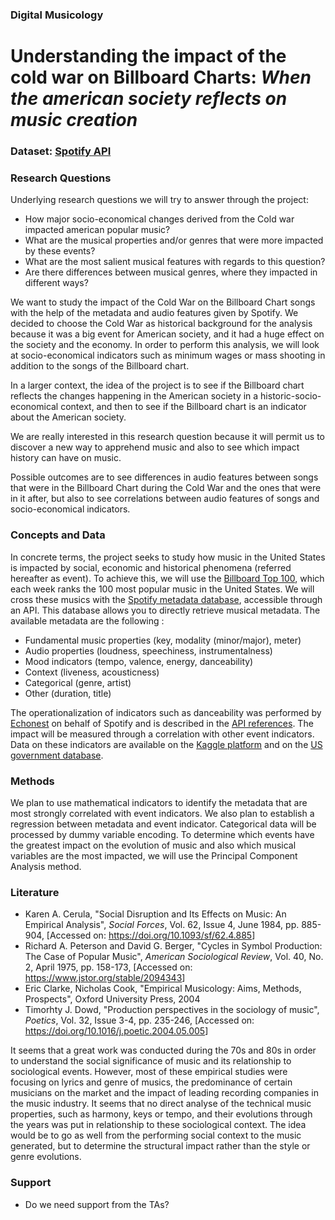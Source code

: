 ### Digital Musicology
# Understanding the impact of the cold war on Billboard Charts:  _When the american society reflects on music creation_

### Dataset: [Spotify API](https://developer.spotify.com/documentation/web-api/quick-start/)

### Research Questions
Underlying research questions we will try to answer through the project:
- How major socio-economical changes derived from the Cold war impacted american popular music?
- What are the musical properties and/or genres that were more impacted by these events?
- What are the most salient musical features with regards to this question?
- Are there differences between musical genres, where they impacted in different ways?

We want to study the impact of the Cold War on the Billboard Chart songs with the help of the metadata and audio features given by Spotify. We decided to choose the Cold War as historical background for the analysis because it was a big event for American society, and it had a huge effect on the society and the economy. In order to perform this analysis, we will look at socio-economical indicators such as minimum wages or mass shooting in addition to the songs of the Billboard chart.

In a larger context, the idea of the project is to see if the Billboard chart reflects the changes happening in the American society in a historic-socio-economical context, and then to see if the Billboard chart is an indicator about the American society.

We are really interested in this research question because it will permit us to discover a new way to apprehend music and also to see which impact history can have on music.

Possible outcomes are to see differences in audio features between songs that were in the Billboard Chart during the Cold War and the ones that were in it after, but also to see correlations between audio features of songs and socio-economical indicators.


### Concepts and Data
In concrete terms, the project seeks to study how music in the United States is impacted by social, economic and historical phenomena (referred hereafter as event). To achieve this, we will use the [Billboard Top 100](https://www.billboard.com/charts/hot-100), which each week ranks the 100 most popular music in the United States. We will cross these musics with the [Spotify metadata database](https://developer.spotify.com/), accessible through an API. This database allows you to directly retrieve musical metadata. The available metadata are the following :
* Fundamental music properties (key, modality (minor/major), meter)
* Audio properties (loudness, speechiness, instrumentalness)
* Mood indicators (tempo, valence, energy, danceability)
* Context (liveness, acousticness)
* Categorical (genre, artist)
* Other (duration, title)

The operationalization of indicators such as danceability was performed by [Echonest](http://the.echonest.com/) on behalf of Spotify and is described in the [API references](https://developer.spotify.com/documentation/web-api/reference/). The impact will be measured through a correlation with other event indicators. Data on these indicators are available on the [Kaggle platform](https://www.kaggle.com/datasets) and on the [US government database](https://www.data.gov/).

### Methods
We plan to use mathematical indicators to identify the metadata that are most strongly correlated with event indicators. We also plan to establish a regression between metadata and event indicator. Categorical data will be processed by dummy variable encoding. To determine which events have the greatest impact on the evolution of music and also which musical variables are the most impacted, we will use the Principal Component Analysis method.

### Literature
- Karen A. Cerula, "Social Disruption and Its Effects on Music: An Empirical Analysis", _Social Forces_, Vol. 62, Issue 4, June 1984, pp. 885-904, [Accessed on: <a href= https://doi.org/10.1093/sf/62.4.885> https://doi.org/10.1093/sf/62.4.885</a>]
- Richard A. Peterson and David G. Berger, "Cycles in Symbol Production: The Case of Popular Music", _American Sociological Review_, Vol. 40, No. 2, April 1975, pp. 158-173,  [Accessed on: <a href= https://www.jstor.org/stable/2094343> https://www.jstor.org/stable/2094343</a>]
-  Eric Clarke, Nicholas Cook, "Empirical Musicology: Aims, Methods, Prospects", Oxford University Press, 2004
- Timorhty J. Dowd, "Production perspectives in the sociology of music", _Poetics_, Vol. 32, Issue 3-4, pp. 235-246,  [Accessed on: <a href= https://doi.org/10.1016/j.poetic.2004.05.005> https://doi.org/10.1016/j.poetic.2004.05.005</a>]

It seems that a great work was conducted during the 70s and 80s in order to understand the social significance of music and its relationship to sociological events. However, most of these empirical studies were focusing on lyrics and genre of musics, the predominance of certain musicians on the market and the impact of leading recording companies in the music industry. It seems that no direct analyse of the technical music properties, such as harmony, keys or tempo, and their evolutions through the years was put in relationship to these sociological context. The idea would be to go as well from the performing social context to the music generated, but to determine the structural impact rather than the style or genre evolutions.

### Support
- Do we need support from the TAs?
